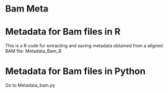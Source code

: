 # Bam Meta 
# Metadata for Bam files in R
This is a R code for extracting and saving metadata obtained from a aligned BAM file: Metadata_Bam_R

# Metadata for Bam files in Python
 Go to Metadata_bam.py
